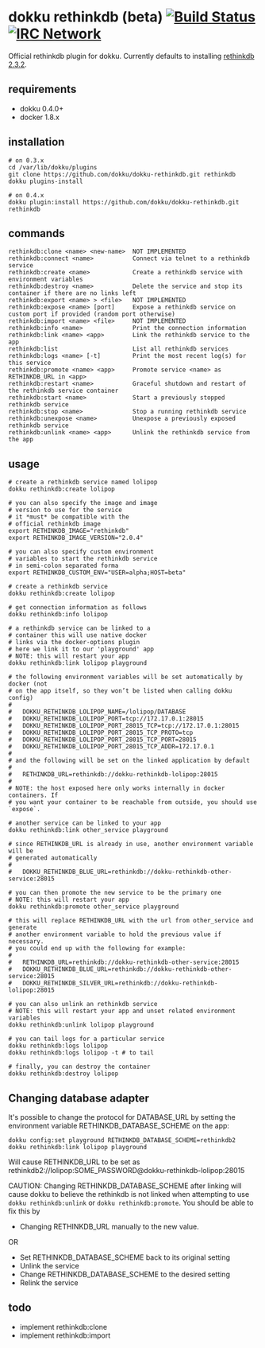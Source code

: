 # dokku rethinkdb (beta) [![Build Status](https://img.shields.io/travis/dokku/dokku-rethinkdb.svg?branch=master "Build Status")](https://travis-ci.org/dokku/dokku-rethinkdb) [![IRC Network](https://img.shields.io/badge/irc-freenode-blue.svg "IRC Freenode")](https://webchat.freenode.net/?channels=dokku)

Official rethinkdb plugin for dokku. Currently defaults to installing [rethinkdb 2.3.2](https://hub.docker.com/_/rethinkdb/).

## requirements

- dokku 0.4.0+
- docker 1.8.x

## installation

```shell
# on 0.3.x
cd /var/lib/dokku/plugins
git clone https://github.com/dokku/dokku-rethinkdb.git rethinkdb
dokku plugins-install

# on 0.4.x
dokku plugin:install https://github.com/dokku/dokku-rethinkdb.git rethinkdb
```

## commands

```
rethinkdb:clone <name> <new-name>  NOT IMPLEMENTED
rethinkdb:connect <name>           Connect via telnet to a rethinkdb service
rethinkdb:create <name>            Create a rethinkdb service with environment variables
rethinkdb:destroy <name>           Delete the service and stop its container if there are no links left
rethinkdb:export <name> > <file>   NOT IMPLEMENTED
rethinkdb:expose <name> [port]     Expose a rethinkdb service on custom port if provided (random port otherwise)
rethinkdb:import <name> <file>     NOT IMPLEMENTED
rethinkdb:info <name>              Print the connection information
rethinkdb:link <name> <app>        Link the rethinkdb service to the app
rethinkdb:list                     List all rethinkdb services
rethinkdb:logs <name> [-t]         Print the most recent log(s) for this service
rethinkdb:promote <name> <app>     Promote service <name> as RETHINKDB_URL in <app>
rethinkdb:restart <name>           Graceful shutdown and restart of the rethinkdb service container
rethinkdb:start <name>             Start a previously stopped rethinkdb service
rethinkdb:stop <name>              Stop a running rethinkdb service
rethinkdb:unexpose <name>          Unexpose a previously exposed rethinkdb service
rethinkdb:unlink <name> <app>      Unlink the rethinkdb service from the app
```

## usage

```shell
# create a rethinkdb service named lolipop
dokku rethinkdb:create lolipop

# you can also specify the image and image
# version to use for the service
# it *must* be compatible with the
# official rethinkdb image
export RETHINKDB_IMAGE="rethinkdb"
export RETHINKDB_IMAGE_VERSION="2.0.4"

# you can also specify custom environment
# variables to start the rethinkdb service
# in semi-colon separated forma
export RETHINKDB_CUSTOM_ENV="USER=alpha;HOST=beta"

# create a rethinkdb service
dokku rethinkdb:create lolipop

# get connection information as follows
dokku rethinkdb:info lolipop

# a rethinkdb service can be linked to a
# container this will use native docker
# links via the docker-options plugin
# here we link it to our 'playground' app
# NOTE: this will restart your app
dokku rethinkdb:link lolipop playground

# the following environment variables will be set automatically by docker (not
# on the app itself, so they won’t be listed when calling dokku config)
#
#   DOKKU_RETHINKDB_LOLIPOP_NAME=/lolipop/DATABASE
#   DOKKU_RETHINKDB_LOLIPOP_PORT=tcp://172.17.0.1:28015
#   DOKKU_RETHINKDB_LOLIPOP_PORT_28015_TCP=tcp://172.17.0.1:28015
#   DOKKU_RETHINKDB_LOLIPOP_PORT_28015_TCP_PROTO=tcp
#   DOKKU_RETHINKDB_LOLIPOP_PORT_28015_TCP_PORT=28015
#   DOKKU_RETHINKDB_LOLIPOP_PORT_28015_TCP_ADDR=172.17.0.1
#
# and the following will be set on the linked application by default
#
#   RETHINKDB_URL=rethinkdb://dokku-rethinkdb-lolipop:28015
#
# NOTE: the host exposed here only works internally in docker containers. If
# you want your container to be reachable from outside, you should use `expose`.

# another service can be linked to your app
dokku rethinkdb:link other_service playground

# since RETHINKDB_URL is already in use, another environment variable will be
# generated automatically
#
#   DOKKU_RETHINKDB_BLUE_URL=rethinkdb://dokku-rethinkdb-other-service:28015

# you can then promote the new service to be the primary one
# NOTE: this will restart your app
dokku rethinkdb:promote other_service playground

# this will replace RETHINKDB_URL with the url from other_service and generate
# another environment variable to hold the previous value if necessary.
# you could end up with the following for example:
#
#   RETHINKDB_URL=rethinkdb://dokku-rethinkdb-other-service:28015
#   DOKKU_RETHINKDB_BLUE_URL=rethinkdb://dokku-rethinkdb-other-service:28015
#   DOKKU_RETHINKDB_SILVER_URL=rethinkdb://dokku-rethinkdb-lolipop:28015

# you can also unlink an rethinkdb service
# NOTE: this will restart your app and unset related environment variables
dokku rethinkdb:unlink lolipop playground

# you can tail logs for a particular service
dokku rethinkdb:logs lolipop
dokku rethinkdb:logs lolipop -t # to tail

# finally, you can destroy the container
dokku rethinkdb:destroy lolipop
```

## Changing database adapter

It's possible to change the protocol for DATABASE_URL by setting
the environment variable RETHINKDB_DATABASE_SCHEME on the app:

```
dokku config:set playground RETHINKDB_DATABASE_SCHEME=rethinkdb2
dokku rethinkdb:link lolipop playground
```

Will cause RETHINKDB_URL to be set as
rethinkdb2://lolipop:SOME_PASSWORD@dokku-rethinkdb-lolipop:28015

CAUTION: Changing RETHINKDB_DATABASE_SCHEME after linking will cause dokku to
believe the rethinkdb is not linked when attempting to use `dokku rethinkdb:unlink`
or `dokku rethinkdb:promote`.
You should be able to fix this by

- Changing RETHINKDB_URL manually to the new value.

OR

- Set RETHINKDB_DATABASE_SCHEME back to its original setting
- Unlink the service
- Change RETHINKDB_DATABASE_SCHEME to the desired setting
- Relink the service

## todo

- implement rethinkdb:clone
- implement rethinkdb:import
